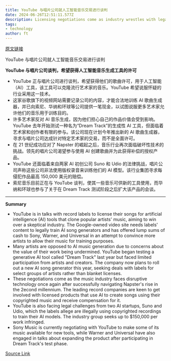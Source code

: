 ```yaml
---
title: YouTube 与唱片公司就人工智能音乐交易进行谈判
date: 2024-06-26T12:51:11.577Z
description: Licensing negotiations come as industry wrestles with legal and creative impact of artificial intelligence
tags: 
- technology
author: ft
---
```


[原文链接](https://ft.com/content/e2d9472d-32e0-43f5-8109-efb753fac330)

YouTube 与唱片公司就人工智能音乐交易进行谈判

**YouTube 与唱片公司谈判，希望获得人工智能音乐生成工具的许可** 

- YouTube 正与唱片公司进行谈判，希望获得他们的歌曲许可，用于人工智能（AI）工具，该工具可以克隆流行艺术家的音乐。YouTube 希望说服怀疑的行业采用这一技术。
- 这家谷歌旗下的视频网站需要记录公司的内容，才能合法地训练 AI 歌曲生成器，并已向索尼、华纳和环球等公司提供一笔现金，以试图说服更多艺术家允许他们的音乐用于训练目的。
- 许多艺术家反对 AI 音乐生成，因为他们担心自己的作品价值会受到影响。YouTube 去年开始测试一种名为“Dream Track”的生成性 AI 工具，但面临着艺术家和创作者有限的参与。该公司现在计划今年推出新的 AI 歌曲生成器，寻求与唱片公司达成针对特定艺术家的交易，而不是全面许可。
- 在 21 世纪成功应对了 Napster 的崛起之后，音乐行业再次面临破坏性技术的挑战。领先的唱片公司渴望参与使用 AI 创建歌曲并为此获得补偿的授权产品。
- YouTube 还面临着来自两家 AI 初创公司 Suno 和 Udio 的法律挑战，唱片公司声称这些公司非法使用版权录音来训练他们的 AI 模型。该行业集团寻求每侵犯作品最高 150,000 美元的赔偿。
- 索尼音乐目前正在与 YouTube 谈判，使其一些音乐可供新的工具使用，而华纳和环球也参与了关于在 Dream Track 测试阶段之后扩大该产品的会谈。

---

 **Summary**

- YouTube is in talks with record labels to license their songs for artificial intelligence (AI) tools that clone popular artists' music, aiming to win over a skeptical industry. The Google-owned video site needs labels' content to legally train AI song generators and has offered lump sums of cash to Sony, Warner, and Universal in an attempt to convince more artists to allow their music for training purposes.
- Many artists are opposed to AI music generation due to concerns about the value of their work being undermined. YouTube began testing a generative AI tool called "Dream Track" last year but faced limited participation from artists and creators. The company now plans to roll out a new AI song generator this year, seeking deals with labels for select groups of artists rather than blanket licenses.
- These negotiations come as the music industry faces disruptive technology once again after successfully navigating Napster's rise in the 2econd millennium. The leading record companies are keen to get involved with licensed products that use AI to create songs using their copyrighted music and receive compensation for it.
- YouTube is also facing legal challenges from two AI startups, Suno and Udio, which the labels allege are illegally using copyrighted recordings to train their AI models. The industry group seeks up to $150,000 per work infringed.
- Sony Music is currently negotiating with YouTube to make some of its music available for new tools, while Warner and Universal have also engaged in talks about expanding the product after participating in Dream Track's test phase.

[Source Link](https://ft.com/content/e2d9472d-32e0-43f5-8109-efb753fac330)

